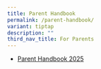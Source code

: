 ```yaml
---
title: Parent Handbook
permalink: /parent-handbook/
variant: tiptap
description: ""
third_nav_title: For Parents
---
```

<ul data-tight="true" class="tight">
<li>
<p><a href="/files/Parents_handbook_2025_.pdf" rel="noopener noreferrer nofollow" target="_blank">Parent Handbook 2025</a>
</p>
</li>
</ul>
<p></p>